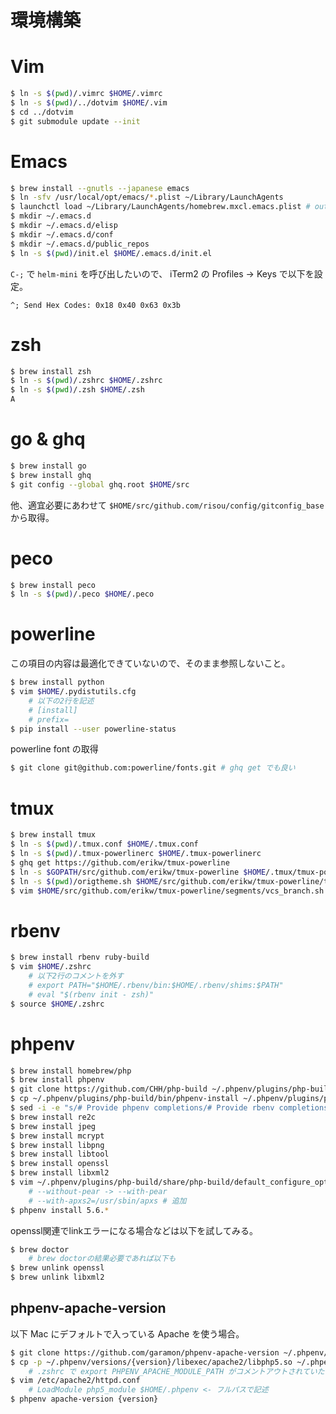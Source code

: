 環境構築
====

# Vim

```sh
$ ln -s $(pwd)/.vimrc $HOME/.vimrc
$ ln -s $(pwd)/../dotvim $HOME/.vim
$ cd ../dotvim
$ git submodule update --init
```

# Emacs

```sh
$ brew install --gnutls --japanese emacs
$ ln -sfv /usr/local/opt/emacs/*.plist ~/Library/LaunchAgents
$ launchctl load ~/Library/LaunchAgents/homebrew.mxcl.emacs.plist # out of tmux
$ mkdir ~/.emacs.d
$ mkdir ~/.emacs.d/elisp
$ mkdir ~/.emacs.d/conf
$ mkdir ~/.emacs.d/public_repos
$ ln -s $(pwd)/init.el $HOME/.emacs.d/init.el
```

`C-;` で `helm-mini` を呼び出したいので、 iTerm2 の Profiles -> Keys で以下を設定。

```
^; Send Hex Codes: 0x18 0x40 0x63 0x3b
```

# zsh


```sh
$ brew install zsh
$ ln -s $(pwd)/.zshrc $HOME/.zshrc
$ ln -s $(pwd)/.zsh $HOME/.zsh
A
```

# go & ghq

```sh
$ brew install go
$ brew install ghq
$ git config --global ghq.root $HOME/src
```

他、適宜必要にあわせて `$HOME/src/github.com/risou/config/gitconfig_base` から取得。

# peco

```sh
$ brew install peco
$ ln -s $(pwd)/.peco $HOME/.peco
```

# powerline

この項目の内容は最適化できていないので、そのまま参照しないこと。

```sh
$ brew install python
$ vim $HOME/.pydistutils.cfg
    # 以下の2行を記述
    # [install]
    # prefix=
$ pip install --user powerline-status
```

powerline font の取得

```sh
$ git clone git@github.com:powerline/fonts.git # ghq get でも良い
```

# tmux

```sh
$ brew install tmux
$ ln -s $(pwd)/.tmux.conf $HOME/.tmux.conf
$ ln -s $(pwd)/.tmux-powerlinerc $HOME/.tmux-powerlinerc
$ ghq get https://github.com/erikw/tmux-powerline
$ ln -s $GOPATH/src/github.com/erikw/tmux-powerline $HOME/.tmux/tmux-powerline
$ ln -s $(pwd)/origtheme.sh $HOME/src/github.com/erikw/tmux-powerline/themes/origtheme.sh
$ vim $HOME/src/github.com/erikw/tmux-powerline/segments/vcs_branch.sh # change git_colour from "5" to "253"
```

# rbenv

```sh
$ brew install rbenv ruby-build
$ vim $HOME/.zshrc
    # 以下2行のコメントを外す
    # export PATH="$HOME/.rbenv/bin:$HOME/.rbenv/shims:$PATH"
    # eval "$(rbenv init - zsh)"
$ source $HOME/.zshrc
```

# phpenv

```sh
$ brew install homebrew/php
$ brew install phpenv
$ git clone https://github.com/CHH/php-build ~/.phpenv/plugins/php-build
$ cp ~/.phpenv/plugins/php-build/bin/phpenv-install ~/.phpenv/plugins/php-build/bin/rbenv-install
$ sed -i -e "s/# Provide phpenv completions/# Provide rbenv completions/g" ~/.rbenv/plugins/php-build/bin/rbenv-install
$ brew install re2c
$ brew install jpeg
$ brew install mcrypt
$ brew install libpng
$ brew install libtool
$ brew install openssl
$ brew install libxml2
$ vim ~/.phpenv/plugins/php-build/share/php-build/default_configure_options
    # --without-pear -> --with-pear
    # --with-apxs2=/usr/sbin/apxs # 追加
$ phpenv install 5.6.*
```

openssl関連でlinkエラーになる場合などは以下を試してみる。

```sh
$ brew doctor
    # brew doctorの結果必要であれば以下も
$ brew unlink openssl
$ brew unlink libxml2
```

## phpenv-apache-version

以下 Mac にデフォルトで入っている Apache を使う場合。

```sh
$ git clone https://github.com/garamon/phpenv-apache-version ~/.phpenv/plugins/phpenv-apache-version
$ cp -p ~/.phpenv/versions/{version}/libexec/apache2/libphp5.so ~/.phpenv/versions/{version}/
    # .zshrc で export PHPENV_APACHE_MODULE_PATH がコメントアウトされていたら外す
$ vim /etc/apache2/httpd.conf
    # LoadModule php5_module $HOME/.phpenv <- フルパスで記述
$ phpenv apache-version {version}
```
